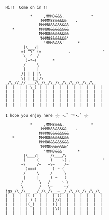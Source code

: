 ```
Hi!!  Come on in !!

           *     ,MMM8&&&.            *
                MMMM88&&&&&    .
               MMMM88&&&&&&&
   *           MMM88&&&&&&&&
               MMM88&&&&&&&&
               'MMM88&&&&&&'
                 'MMM8&&&'      *
        |\___/|
       =) ^Y^ (=            .              '
        \  ^  /
         )=*=(       *
        /     \
        |     |
       /| | | |\
       \| | |_|/\
_/\_//_// ___/\_/\_/\_/\_/\_/\_/\_/\_/\_
|  |  |  | \_) |  |  |  |  |  |  |  |  |  |
|  |  |  |  |  |  |  |  |  |  |  |  |  |  |
|  |  |  |  |  |  |  |  |  |  |  |  |  |  |
|  |  |  |  |  |  |  |  |  |  |  |  |  |  |
|  |  |  |  |  |  |  |  |  |  |  |  |  |  |

I hope you enjoy here 𓇼 ⋆｡˚ 𓆝⋆｡˚ 𓇼

           *     ,MMM8&&&.            *
                MMMM88&&&&&    .
               MMMM88&&&&&&&
   *           MMM88&&&&&&&&
               MMM88&&&&&&&&
               'MMM88&&&&&&'
                 'MMM8&&&'      *    
        |\___/|     /\___/\
        )     (     )    ~( .              '
       =\     /=   =\~    /=
         )===(       ) ~ (
        /     \     /     \
        |     |     ) ~   (
       /       \   /     ~ \
       \       /   \~     ~/
jgs_/\_/\__  _/_/\_/\__~__/_/\_/\_/\_/\_/\_
|  |  |  |( (  |  |  | ))  |  |  |  |  |  |
|  |  |  | ) ) |  |  |//|  |  |  |  |  |  |
|  |  |  |(_(  |  |  (( |  |  |  |  |  |  |
|  |  |  |  |  |  |  |\)|  |  |  |  |  |  |
|  |  |  |  |  |  |  |  |  |  |  |  |  |  |
```
<!--
**anastasiialaptii/anastasiialaptii** is a ✨ _special_ ✨ repository because its `README.md` (this file) appears on your GitHub profile.

Here are some ideas to get you started:

- 🔭 I’m currently working on ...
- 🌱 I’m currently learning ...
- 👯 I’m looking to collaborate on ...
- 🤔 I’m looking for help with ...
- 💬 Ask me about ...
- 📫 How to reach me: ...
- 😄 Pronouns: ...
- ⚡ Fun fact: ...
-->
